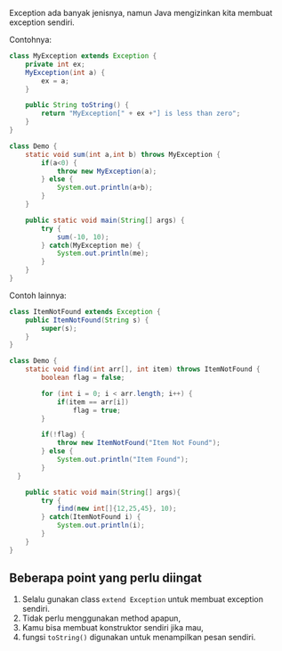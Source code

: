 Exception ada banyak jenisnya, namun Java mengizinkan kita membuat exception
sendiri.

Contohnya:

```java
class MyException extends Exception {
    private int ex;
    MyException(int a) {
        ex = a;
    }

    public String toString() {
        return "MyException[" + ex +"] is less than zero";
    }
}

class Demo {
    static void sum(int a,int b) throws MyException {
        if(a<0) {
            throw new MyException(a);
        } else {
            System.out.println(a+b);
        }
    }

    public static void main(String[] args) {
        try {
            sum(-10, 10);
        } catch(MyException me) {
            System.out.println(me);
        }
    }
}
```

Contoh lainnya:

```java
class ItemNotFound extends Exception {
    public ItemNotFound(String s) {
        super(s);
    }
}

class Demo {
    static void find(int arr[], int item) throws ItemNotFound {
        boolean flag = false;

        for (int i = 0; i < arr.length; i++) {
            if(item == arr[i])
                flag = true;
        }

        if(!flag) {
            throw new ItemNotFound("Item Not Found");
        } else {
            System.out.println("Item Found");
        }
  }

    public static void main(String[] args){
        try {
            find(new int[]{12,25,45}, 10);
        } catch(ItemNotFound i) {
            System.out.println(i);
        }
    }
}
```

## Beberapa point yang perlu diingat

1. Selalu gunakan class `extend Exception` untuk membuat exception sendiri.
2. Tidak perlu menggunakan method apapun, 
3. Kamu bisa membuat konstruktor sendiri jika mau,
4. fungsi `toString()` digunakan untuk menampilkan pesan sendiri.